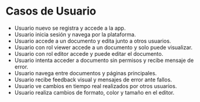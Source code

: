 # Casos de Usuario

- Usuario nuevo se registra y accede a la app.
- Usuario inicia sesión y navega por la plataforma.
- Usuario accede a un documento y edita junto a otros usuarios.
- Usuario con rol viewer accede a un documento y solo puede visualizar.
- Usuario con rol editor accede y puede editar el documento.
- Usuario intenta acceder a documento sin permisos y recibe mensaje de error.
- Usuario navega entre documentos y páginas principales.
- Usuario recibe feedback visual y mensajes de error ante fallos.
- Usuario ve cambios en tiempo real realizados por otros usuarios.
- Usuario realiza cambios de formato, color y tamaño en el editor.
